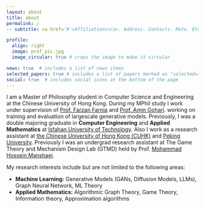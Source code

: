 ```yaml
---
layout: about
title: about
permalink: /
-- subtitle: <a href='#'>Affiliations</a>. Address. Contacts. Moto. Etc.

profile:
  align: right
  image: prof_pic.jpg
  image_circular: true # crops the image to make it circular

news: true  # includes a list of news items
selected_papers: true # includes a list of papers marked as "selected={true}"
social: true  # includes social icons at the bottom of the page
---
```

I am a Master of Philosophy student in Computer Science and Engineering at the Chinese University of Hong Kong.
During my MPhil study I work under supervision of [Prof. Farzan Farnia](https://www.cse.cuhk.edu.hk/people/faculty/farzan-farnia/) 
and [Prof. Amin Gohari](https://www.ie.cuhk.edu.hk/faculty/gohari-amin/). working on training and evaluation of
largescale generative models. Previously, I was a double majoring graduate in **Computer Engineering** and **Applied Mathematics** at [Isfahan University of Technology](https://english.iut.ac.ir/).
Also I work as a research assistant at [the Chinese University of Hong Kong (CUHK)](https://www.cse.cuhk.edu.hk/) and [Peking University](https://english.pku.edu.cn/).
Previously I was an undergrad research assistant at The Game Theory and Mechanism Design Lab (GTMD) held by Prof. [Mohammad Hossein Manshaei](https://scholar.google.com/citations?user=33d716cAAAAJ).

My research interests include but are not limited to the following areas:
- **Machine Learning:** Generative Models (GANs, Diffusion Models, LLMs), Graph Neural Network, ML Theory
- **Applied Mathematics:** Algorithmic Graph Theory, Game Theory, Information theory, Approximation algorithms
